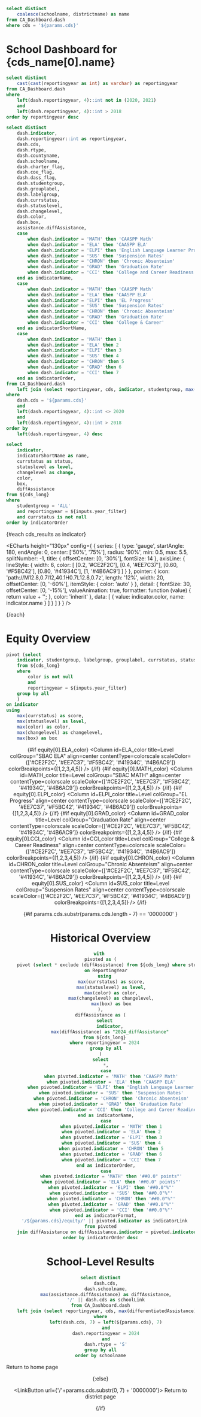 ```sql cds_name
select distinct
    coalesce(schoolname, districtname) as name
from CA_Dashboard.dash
where cds = '${params.cds}'
```

# School Dashboard for {cds_name[0].name}

```sql cds_years
select distinct
    cast(cast(reportingyear as int) as varchar) as reportingyear
from CA_Dashboard.dash
where
    left(dash.reportingyear, 4)::int not in (2020, 2021)
    and
    left(dash.reportingyear, 4)::int > 2018
order by reportingyear desc
```

<ButtonGroup data={cds_years} name=year_filter value=reportingyear defaultValue="2024"/>

```sql cds_long
select distinct
    dash.indicator,
    dash.reportingyear::int as reportingyear,
    dash.cds,
    dash.rtype,
    dash.countyname,
    dash.schoolname,
    dash.charter_flag,
    dash.coe_flag,
    dash.dass_flag,
    dash.studentgroup,
    dash.grouplabel,
    dash.labelgroup,
    dash.currstatus,
    dash.statuslevel,
    dash.changelevel,
    dash.color,
    dash.box,
    assistance.diffAssistance,
    case
        when dash.indicator = 'MATH' then 'CAASPP Math'
        when dash.indicator = 'ELA' then 'CAASPP ELA'
        when dash.indicator = 'ELPI' then 'English Language Learner Progress'
        when dash.indicator = 'SUS' then 'Suspension Rates'
        when dash.indicator = 'CHRON' then 'Chronic Absenteism'
        when dash.indicator = 'GRAD' then 'Graduation Rate'
        when dash.indicator = 'CCI' then 'College and Career Readiness'
    end as indicatorName,
    case
        when dash.indicator = 'MATH' then 'CAASPP Math'
        when dash.indicator = 'ELA' then 'CAASPP ELA'
        when dash.indicator = 'ELPI' then 'EL Progress'
        when dash.indicator = 'SUS' then 'Suspension Rates'
        when dash.indicator = 'CHRON' then 'Chronic Absenteism'
        when dash.indicator = 'GRAD' then 'Graduation Rate'
        when dash.indicator = 'CCI' then 'College & Career'
    end as indicatorShortName,
    case
        when dash.indicator = 'MATH' then 1
        when dash.indicator = 'ELA' then 2
        when dash.indicator = 'ELPI' then 3
        when dash.indicator = 'SUS' then 4
        when dash.indicator = 'CHRON' then 5
        when dash.indicator = 'GRAD' then 6
        when dash.indicator = 'CCI' then 7
    end as indicatorOrder,
from CA_Dashboard.dash
    left join (select reportingyear, cds, indicator, studentgroup, max(differentiatedAssistance) as diffAssistance from CA_Dashboard.assistance group by all) as assistance on dash.cds = assistance.cds and dash.reportingyear = assistance.reportingyear and dash.indicator = assistance.indicator and dash.studentgroup = assistance.studentgroup
where 
    dash.cds = '${params.cds}'
    and
    left(dash.reportingyear, 4)::int <> 2020
    and
    left(dash.reportingyear, 4)::int > 2018
order by
    left(dash.reportingyear, 4) desc
```

```sql cds_results
select
    indicator,
    indicatorShortName as name,
    currstatus as status,
    statuslevel as level,
    changelevel as change,
    color,
    box,
    diffAssistance
from ${cds_long} 
where 
    studentgroup = 'ALL' 
    and reportingyear = ${inputs.year_filter}
    and currstatus is not null
order by indicatorOrder
```

<Grid cols=6>

{#each cds_results as indicator}

<ECharts height="130px" config={
    {
    series: [
        {
        type: 'gauge',
        startAngle: 180,
        endAngle: 0,
        center: ['50%', '75%'],
        radius: '90%',
        min: 0.5,
        max: 5.5,
        splitNumber: -1,
        title: {
            offsetCenter: [0, '30%'],
            fontSize: 14
        },
        axisLine: {
            lineStyle: {
            width: 6,
            color: [
                [0.2, '#CE2F2C'],
                [0.4, '#EE7C37'],
                [0.60, '#F5BC42'],
                [0.80, '#41934C'],
                [1, '#4B6AC9']
            ]
            }
        },
        pointer: {
            icon: 'path://M12.8,0.7l12,40.1H0.7L12.8,0.7z',
            length: '12%',
            width: 20,
            offsetCenter: [0, '-60%'],
            itemStyle: {
            color: 'auto'
            }
        },
        detail: {
            fontSize: 30,
            offsetCenter: [0, '-15%'],
            valueAnimation: true,
            formatter: function (value) {
            return value + '';
            },
            color: 'inherit'
        },
        data: [
            {
            value: indicator.color,
            name: indicator.name 
            }
        ]
        }
    ]
    }
}
/>

{/each}

</Grid>

# Equity Overview

```sql equity
pivot (select 
    indicator, studentgroup, labelgroup, grouplabel, currstatus, statuslevel, color, changelevel, box, max(diffAssistance) as diffAssistance 
    from ${cds_long} 
    where 
        color is not null 
        and 
        reportingyear = ${inputs.year_filter}
    group by all
    )
on indicator
using
    max(currstatus) as score,
    max(statuslevel) as level,
    max(color) as color,
    max(changelevel) as changelevel,
    max(box) as box
```

<DataTable data={equity} link=indicatorLink wrapTitles=true rows=all groupBy=labelgroup subtotals=false>
    <Column id=grouplabel title="Student Subgroup"/>
    <Column id=diffAssistance title="Differentiated Assistance" align=center fmtColumn=indicatorFormat/>

{#if equity[0].ELA_color}
    <Column id=ELA_color title=Level colGroup="SBAC ELA" align=center contentType=colorscale scaleColor={['#CE2F2C', '#EE7C37', '#F5BC42', '#41934C', '#4B6AC9']} colorBreakpoints={[1,2,3,4,5]} />
{/if}
{#if equity[0].MATH_color}
    <Column id=MATH_color title=Level colGroup="SBAC MATH" align=center contentType=colorscale scaleColor={['#CE2F2C', '#EE7C37', '#F5BC42', '#41934C', '#4B6AC9']} colorBreakpoints={[1,2,3,4,5]} />
{/if}
{#if equity[0].ELPI_color}
    <Column id=ELPI_color title=Level colGroup="EL Progress" align=center contentType=colorscale scaleColor={['#CE2F2C', '#EE7C37', '#F5BC42', '#41934C', '#4B6AC9']} colorBreakpoints={[1,2,3,4,5]} />
{/if}
{#if equity[0].GRAD_color}
    <Column id=GRAD_color title=Level colGroup="Graduation Rate" align=center contentType=colorscale scaleColor={['#CE2F2C', '#EE7C37', '#F5BC42', '#41934C', '#4B6AC9']} colorBreakpoints={[1,2,3,4,5]} />
{/if}
{#if equity[0].CCI_color}
    <Column id=CCI_color title=Level colGroup="College & Career Readiness" align=center contentType=colorscale scaleColor={['#CE2F2C', '#EE7C37', '#F5BC42', '#41934C', '#4B6AC9']} colorBreakpoints={[1,2,3,4,5]} />
{/if}
{#if equity[0].CHRON_color}
    <Column id=CHRON_color title=Level colGroup="Chronic Absenteism" align=center contentType=colorscale scaleColor={['#CE2F2C', '#EE7C37', '#F5BC42', '#41934C', '#4B6AC9']} colorBreakpoints={[1,2,3,4,5]} />
{/if}
{#if equity[0].SUS_color}
    <Column id=SUS_color title=Level colGroup="Suspension Rates" align=center contentType=colorscale scaleColor={['#CE2F2C', '#EE7C37', '#F5BC42', '#41934C', '#4B6AC9']} colorBreakpoints={[1,2,3,4,5]} />
{/if}
</DataTable>

{#if params.cds.substr(params.cds.length - 7) == '0000000' }

# Historical Overview

```sql cds_year
with 
pivoted as (
    pivot (select * exclude (diffAssistance) from ${cds_long} where studentgroup = 'ALL')
    on ReportingYear
    using 
        max(currstatus) as score,
        max(statuslevel) as level,
        max(color) as color,
        max(changelevel) as changelevel,
        max(box) as box
),
diffAssistance as (
    select 
        indicator, 
        max(diffAssistance) as "2024_diffAssistance" 
    from ${cds_long} 
    where reportingyear = 2024 
    group by all
)
select
    *,
    case
        when pivoted.indicator = 'MATH' then 'CAASPP Math'
        when pivoted.indicator = 'ELA' then 'CAASPP ELA'
        when pivoted.indicator = 'ELPI' then 'English Language Learner Progress'
        when pivoted.indicator = 'SUS' then 'Suspension Rates'
        when pivoted.indicator = 'CHRON' then 'Chronic Absenteism'
        when pivoted.indicator = 'GRAD' then 'Graduation Rate'
        when pivoted.indicator = 'CCI' then 'College and Career Readiness'
    end as indicatorName,
    case
        when pivoted.indicator = 'MATH' then 1
        when pivoted.indicator = 'ELA' then 2
        when pivoted.indicator = 'ELPI' then 3
        when pivoted.indicator = 'SUS' then 4
        when pivoted.indicator = 'CHRON' then 5
        when pivoted.indicator = 'GRAD' then 6
        when pivoted.indicator = 'CCI' then 7
    end as indicatorOrder,
    case
        when pivoted.indicator = 'MATH' then '##0.0" points"'
        when pivoted.indicator = 'ELA' then '##0.0" points"'
        when pivoted.indicator = 'ELPI' then '##0.0"%"'
        when pivoted.indicator = 'SUS' then '##0.0"%"'
        when pivoted.indicator = 'CHRON' then '##0.0"%"'
        when pivoted.indicator = 'GRAD' then '##0.0"%"'
        when pivoted.indicator = 'CCI' then '##0.0"%"'
    end as indicatorFormat,
    '/${params.cds}/equity/' || pivoted.indicator as indicatorLink 
from pivoted
    join diffAssistance on diffAssistance.indicator = pivoted.indicator
order by indicatorOrder desc
```

<DataTable data={cds_year} sort=indicatorOrder link=indicatorLink wrapTitles=true>
    <Column id=indicatorName title="Indicator" wrapTitles=true/>
    <Column id=2024_diffAssistance title="Differentiated Assistance" colGroup=2024 align=center fmtColumn=indicatorFormat/>
    <Column id=2024_color title=Level colGroup=2024 align=center contentType=colorscale scaleColor={['#CE2F2C', '#EE7C37', '#F5BC42', '#41934C', '#4B6AC9']} colorBreakpoints={[1,2,3,4,5]} />
    <Column id=2024_score title=Score colGroup=2024 align=center fmtColumn=indicatorFormat/>
    <Column id=2023_color title=Level colGroup=2023 align=center contentType=colorscale scaleColor={['#CE2F2C', '#EE7C37', '#F5BC42', '#41934C', '#4B6AC9']} colorBreakpoints={[1,2,3,4,5]} />
    <Column id=2023_score title=Score colGroup=2023 align=center fmtColumn=indicatorFormat/>
    <Column id=2022_color title=Level colGroup=2022 align=center contentType=colorscale scaleColor={['#CE2F2C', '#EE7C37', '#F5BC42', '#41934C', '#4B6AC9']} colorBreakpoints={[1,2,3,4,5]} />
    <Column id=2022_score title=Score colGroup=2022 align=center fmtColumn=indicatorFormat/>
    <Column id=2019_color title=Level colGroup=2019 align=center contentType=colorscale scaleColor={['#CE2F2C', '#EE7C37', '#F5BC42', '#41934C', '#4B6AC9']} colorBreakpoints={[1,2,3,4,5]} />
    <Column id=2019_score title=Score colGroup=2019 align=center fmtColumn=indicatorFormat/>
</DataTable>

# School-Level Results

```sql schools
select distinct
    dash.cds,
    dash.schoolname,
    max(assistance.diffAssistance) as diffAssistance,
    '/' || dash.cds as schoolLink
from CA_Dashboard.dash
    left join (select reportingyear, cds, max(differentiatedAssistance) as diffAssistance from CA_Dashboard.assistance group by all) as assistance on dash.cds = assistance.cds and dash.reportingyear = assistance.reportingyear
where
    left(dash.cds, 7) = left(${params.cds}, 7)
    and
    dash.reportingyear = 2024
    and
    dash.rtype = 'S'
group by all
order by schoolname
```

<DataTable data={schools} search=true rows=all link=schoolLink>
    <Column id=schoolname title="School Name"/>
    <Column id=diffAssistance title="Differentiated Assistance"/>
    <Column id=schoolLink title="Equity Dashboard" contentType=link linkLabel="Details →" align=center/>
</DataTable>

<LinkButton url='/'>
    Return to home page
</LinkButton>

{:else}

<LinkButton url={'/'+params.cds.substr(0, 7) + '0000000'}>
    Return to district page
</LinkButton>

{/if}
